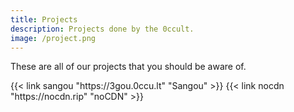 ```yaml
---
title: Projects
description: Projects done by the 0ccult.
image: /project.png
---
```


These are all of our projects that you should be aware of.<br>

</section>
<section class="flex flex-col flex-wrap min-w-full mt-4 sm:min-w-0">
{{< link sangou  "https://3gou.0ccu.lt" "Sangou" >}}
{{< link nocdn "https://nocdn.rip" "noCDN" >}}
